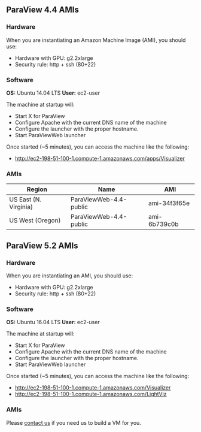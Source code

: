 ## ParaView 4.4 AMIs

### Hardware

When you are instantiating an Amazon Machine Image (AMI), you should use:
- Hardware with GPU: g2.2xlarge
- Security rule: http + ssh (80+22)

### Software

__OS:__ Ubuntu 14.04 LTS
__User:__ ec2-user

The machine at startup will:
- Start X for ParaView
- Configure Apache with the current DNS name of the machine
- Configure the launcher with the proper hostname.
- Start ParaViewWeb launcher

Once started (~5 minutes), you can access the machine like the following:
- http://ec2-198-51-100-1.compute-1.amazonaws.com/apps/Visualizer

### AMIs

| Region                | Name                   | AMI          |
| --------------------- | ---------------------- | ------------ |
| US East (N. Virginia) | ParaViewWeb-4.4-public | ami-34f3f65e |
| US West (Oregon)      | ParaViewWeb-4.4-public | ami-6b739c0b |

## ParaView 5.2 AMIs

### Hardware

When you are instantiating an AMI, you should use:
- Hardware with GPU: g2.2xlarge
- Security rule: http + ssh (80+22)

### Software

__OS:__ Ubuntu 16.04 LTS
__User:__ ec2-user

The machine at startup will:
- Start X for ParaView
- Configure Apache with the current DNS name of the machine
- Configure the launcher with the proper hostname.
- Start ParaViewWeb launcher

Once started (~5 minutes), you can access the machine like the following:
- http://ec2-198-51-100-1.compute-1.amazonaws.com/Visualizer
- http://ec2-198-51-100-1.compute-1.amazonaws.com/LightViz

### AMIs

Please [contact us](http://www.kitware.com/products/support.html) if you need us to build a VM for you.
